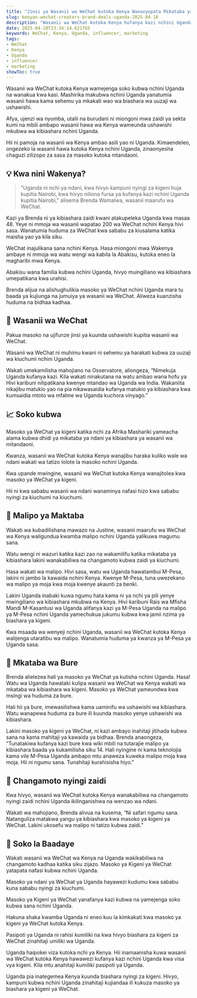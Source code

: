 ```yaml
---
title: "Jinsi ya Wasanii wa WeChat kutoka Kenya Wanavyopata Mikataba ya Kibiashara Nchini Uganda"
slug: kenyan-wechat-creators-brand-deals-uganda-2025-04-10
description: "Wasanii wa WeChat kutoka Kenya hufanya kazi nchini Uganda, wakipata mikataba ya kibiashara na kampuni mbalimbali. Wanakumbana na changamoto kadhaa lakini pia wanapata nafasi nyingi zaidi."
date: 2025-04-10T23:34:14.621765
keywords: WeChat, Kenya, Uganda, influencer, marketing
tags:
- WeChat
- Kenya
- Uganda
- influencer
- marketing
showToc: true
---
```


Wasanii wa WeChat kutoka Kenya wamejenga soko kubwa nchini Uganda na wanakua kwa kasi. Mashirika makubwa nchini Uganda yanatumia wasanii hawa kama sehemu ya mkakati wao wa biashara wa uuzaji wa ushawishi.

Afya, ujenzi wa nyumba, utalii na burudani ni miongoni mwa zaidi ya sekta kumi na mbili ambapo wasanii hawa wa Kenya wameunda ushawishi mkubwa wa kibiashara nchini Uganda.

Hii ni pamoja na wasanii wa Kenya ambao asili yao ni Uganda. Kimaendeleo, ongezeko la wasanii hawa kutoka Kenya nchini Uganda, zinaonyesha chaguzi zilizopo za sasa za masoko kutoka mtandaoni.

## 💡 Kwa nini Wakenya?

> "Uganda ni nchi ya ndani, kwa hivyo kampuni nyingi za kigeni huja kupitia Nairobi, kwa hivyo niliona fursa ya kufanya kazi nchini Uganda kupitia Nairobi," alisema Brenda Wamalwa, wasanii maarufu wa WeChat.

Kazi ya Brenda ni ya kibiashara zaidi kwani atakupeleka Uganda kwa masaa 48. Yeye ni mmoja wa wasanii wapatao 200 wa WeChat nchini Kenya hivi sasa. Wanatumia huduma za WeChat kwa sababu za kiusalama katika maisha yao ya kila siku.

WeChat inajulikana sana nchini Kenya. Hasa miongoni mwa Wakenya ambaye ni mmoja wa watu wengi wa kabila la Abakisu, kutoka eneo la magharibi mwa Kenya.

Abakisu wana familia kubwa nchini Uganda, hivyo muingiliano wa kibiashara umepatikana kwa urahisi.

Brenda alijua na alishughulikia masoko ya WeChat nchini Uganda mara tu baada ya kujiunga na jumuiya ya wasanii wa WeChat. Aliweza kuanzisha huduma na bidhaa kadhaa.

## 🎊 Wasanii wa WeChat

Pakua masoko na ujifunze jinsi ya kuunda ushawishi kupitia wasanii wa WeChat.

Wasanii wa WeChat ni muhimu kwani ni sehemu ya harakati kubwa za uuzaji wa kiuchumi nchini Uganda.

Wakati umekamilisha mahojiano na Osservatore, aliongeza, “Nimekuja Uganda kufanya kazi. Kila wakati ninakutana na watu ambao wana hofu ya Hivi karibuni nilipatikana kwenye mtandao wa Uganda wa India. Wakaniita nikajibu matukio yao na pia nikawasaidia kufanya matukio ya kibiashara kwa kumsaidia mtoto wa mfalme wa Uganda kuchora vinyago.”

## 📈 Soko kubwa

Masoko ya WeChat ya kigeni katika nchi za Afrika Mashariki yameacha alama kubwa dhidi ya mikataba ya ndani ya kibiashara ya wasanii wa mitandaoni.

Kwanza, wasanii wa WeChat kutoka Kenya wanajibu haraka kuliko wale wa ndani wakati wa tatizo lolote la masoko nchini Uganda.

Kwa upande mwingine, wasanii wa WeChat kutoka Kenya wanajitolea kwa masoko ya WeChat ya kigeni.

Hii ni kwa sababu wasanii wa ndani wanaminya nafasi hizo kwa sababu nyingi za kiuchumi na kiuchumi.

## 🤑 Malipo ya Maktaba

Wakati wa kubadilishana mawazo na Justine, wasanii maarufu wa WeChat wa Kenya waligundua kwamba malipo nchini Uganda yalikuwa magumu sana.

Watu wengi ni wazuri katika kazi zao na wakamilifu katika mikataba ya kibiashara lakini wanakabiliwa na changamoto kubwa zaidi ya kiuchumi.

Hasa wakati wa malipo. Hivi sasa, watu wa Uganda hawatambui M-Pesa, lakini ni jambo la kawaida nchini Kenya. Kwenye M-Pesa, tuna uwezekano wa malipo ya moja kwa moja kwenye akaunti za benki.

Lakini Uganda inabaki kuwa ngumu hata kama ni ya nchi ya pili yenye mwingiliano wa kibiashara mkubwa na Kenya. Hivi karibuni Rais wa Mfisha Mandi M-Kasantusi wa Uganda alifanya kazi ya M-Pesa Uganda na malipo ya M-Pesa nchini Uganda yamechukua jukumu kubwa kwa jamii nzima ya biashara ya kigeni.

Kwa msaada wa wenyeji nchini Uganda, wasanii wa WeChat kutoka Kenya walijenga utaratibu wa malipo. Wanatumia huduma ya kwanza ya M-Pesa ya Uganda sasa.

## 💸 Mkataba wa Bure

Brenda alielezea hali ya masoko ya WeChat ya kutisha nchini Uganda. Hasa! Watu wa Uganda hawataki kulipa wasanii wa WeChat wa Kenya wakati wa mkataba wa kibiashara wa kigeni. Masoko ya WeChat yameundwa kwa msingi wa huduma za bure.

Hali hii ya bure, imewasilishwa kama uaminifu wa ushawishi wa kibiashara. Watu wanapewa huduma za bure ili kuunda masoko yenye ushawishi wa kibiashara.

Lakini masoko ya kigeni ya WeChat, ni kazi ambayo inahitaji jitihada kubwa sana na kama mahitaji ya kawaida ya bidhaa. Brenda anaongeza, “Tunatakiwa kufanya kazi bure kwa wiki mbili na tutarajie malipo ya kibiashara baada ya kukamilisha siku 14. Hali nyingine ni kama teknolojia kama vile M-Pesa Uganda ambapo mtu anaweza kuweka malipo moja kwa moja. Hii ni ngumu sana. Tunahitaji kurahisisha hiyo."

## 🥴 Changamoto nyingi zaidi

Kwa hivyo, wasanii wa WeChat kutoka Kenya wanakabiliwa na changamoto nyingi zaidi nchini Uganda ikilinganishwa na wenzao wa ndani.

Wakati wa mahojiano, Brenda alivua na kusema, “Ni safari ngumu sana. Natanguliza matakwa yangu ya kibiashara kwa masoko ya kigeni ya WeChat. Lakini ukosefu wa malipo ni tatizo kubwa zaidi.”

## 📌 Soko la Baadaye

Wakati wasanii wa WeChat wa Kenya na Uganda wakikabiliwa na changamoto kadhaa katika siku zijazo. Masoko ya Kigeni ya WeChat yatapata nafasi kubwa nchini Uganda.

Masoko ya ndani ya WeChat ya Uganda hayawezi kudumu kwa sababu kuna sababu nyingi za kiuchumi.

Masoko ya Kigeni ya WeChat yanafanya kazi kubwa na yamejenga soko kubwa sana nchini Uganda.

Hakuna shaka kwamba Uganda ni eneo kuu la kimkakati kwa masoko ya kigeni ya WeChat kutoka Kenya.

Pasipoti ya Uganda ni rahisi kumiliki na kwa hivyo biashara za kigeni za WeChat zinahitaji umiliki wa Uganda.

Uganda haipokei viza kutoka nchi ya Kenya. Hii inamaanisha kuwa wasanii wa WeChat kutoka Kenya hawawezi kufanya kazi nchini Uganda kwa visa vya kigeni. Kila mtu anahitaji kumiliki pasipoti ya Uganda. 

Uganda pia inategemea Kenya kuunda biashara nyingi za kigeni. Hivyo, kampuni kubwa nchini Uganda zinahitaji kujiandaa ili kukuza masoko ya biashara ya kigeni ya WeChat.